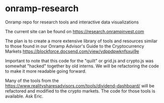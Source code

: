 # onramp-research
Onramp repo for research tools and interactive data visualizations

The current site can be found on 
https://research.onrampinvest.com

The plan is to create a more extensive library of tools and resources similar to those found in our 
Onramp Advisor's Guide to the Cryptocurrency Markets
https://blockforce.docsend.com/view/vdppdpwknfsxuj9e

Important to note that this code for the "quilt" or grid.js and crypto.js was somewhat "hacked" together by old interns.  We will be refactoring the code to make it more readable going forward.  

Many of the tools from the https://www.realitysharesadvisors.com/tools/dividend-dashboard/ will be refactored and modified to the crypto markets.  The code for those tools is available. Ask Eric.
